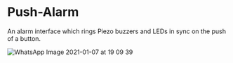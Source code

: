 # Push-Alarm
An alarm interface which rings Piezo buzzers and LEDs in sync on the push of a button. 

![WhatsApp Image 2021-01-07 at 19 09 39](https://user-images.githubusercontent.com/61172135/103899170-030e1a00-50c4-11eb-9b09-c0b045fe9788.jpeg)
